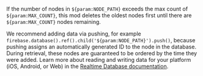If the number of nodes in `${param:NODE_PATH}` exceeds the max count of `${param:MAX_COUNT}`, this mod deletes the oldest nodes first until there are `${param:MAX_COUNT}` nodes remaining.

We recommend adding data via pushing, for example `firebase.database().ref().child('${param:NODE_PATH}').push()`, because pushing assigns an automatically generated ID to the node in the database. During retrieval, these nodes are guaranteed to be ordered by the time they were added. Learn more about reading and writing data for your platform (iOS, Android, or Web) in the [Realtime Database documentation](https://firebase.google.com/docs/database/).
